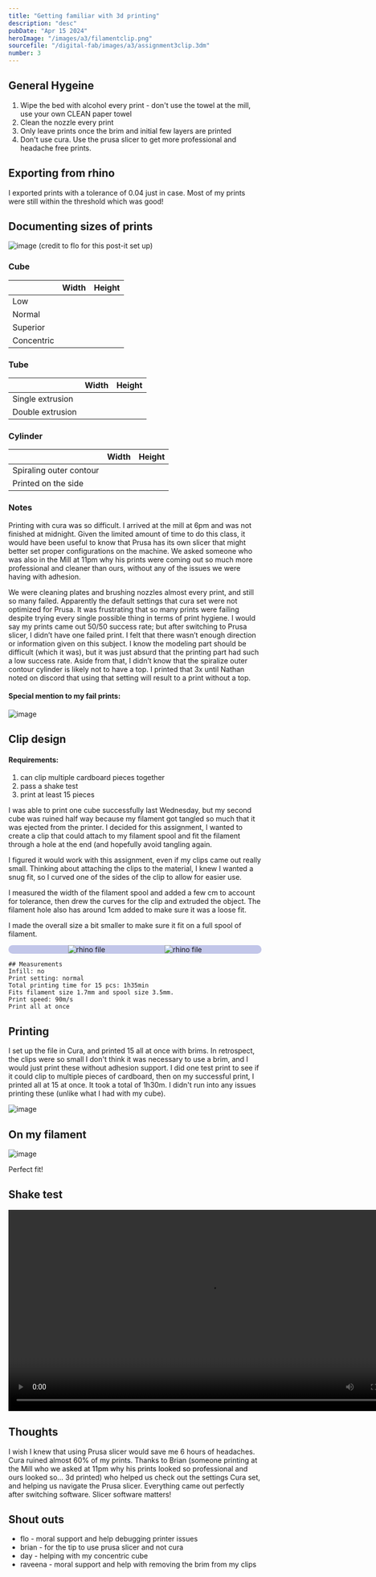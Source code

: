 ```yaml
---
title: "Getting familiar with 3d printing"
description: "desc"
pubDate: "Apr 15 2024"
heroImage: "/images/a3/filamentclip.png"
sourcefile: "/digital-fab/images/a3/assignment3clip.3dm"
number: 3
---
```


<style>
    .sbs {
    display: flex;
    flex-direction: row;
    flex-wrap:wrap;
justify-content: space-evenly;
background-color: #abb0e2b4;
  border-radius: 11px;
@media (max-width: 720px) {
  body {
    font-size: 18px;
  }
  main {
    padding: 1em;
  }
}

}
    </style>

## General Hygeine

1. Wipe the bed with alcohol every print - don't use the towel at the mill, use your own CLEAN paper towel
2. Clean the nozzle every print
3. Only leave prints once the brim and initial few layers are printed
4. Don't use cura. Use the prusa slicer to get more professional and headache free prints.

## Exporting from rhino

I exported prints with a tolerance of 0.04 just in case. Most of my prints were still within the threshold which was good!

## Documenting sizes of prints

![image](https://res.craft.do/user/full/e6c1ab16-39b1-5498-e0ac-a793797b3dff/doc/F0514F16-E895-4EF1-919A-2A0BBC6B90CB/CAB97C9E-BC72-42D9-AA40-8AB021F726FB_2/IZkHtD8zSvZkxpexIMWrkEXU98C8lN7DBvh9jDgEJcQz/IMG_1274.jpeg)
(credit to flo for this post-it set up)

### Cube

|            | Width | Height |
| ---------- | ----- | ------ |
| Low        |       |        |
| Normal     |       |        |
| Superior   |       |        |
| Concentric |       |        |

### Tube

|                  | Width | Height |
| ---------------- | ----- | ------ |
| Single extrusion |       |        |
| Double extrusion |       |        |

### Cylinder

|                         | Width | Height |
| ----------------------- | ----- | ------ |
| Spiraling outer contour |       |        |
| Printed on the side     |       |        |

### Notes

Printing with cura was so difficult. I arrived at the mill at 6pm and was not finished at midnight. Given the limited amount of time to do this class, it would have been useful to know that Prusa has its own slicer that might better set proper configurations on the machine. We asked someone who was also in the Mill at 11pm why his prints were coming out so much more professional and cleaner than ours, without any of the issues we were having with adhesion.

We were cleaning plates and brushing nozzles almost every print, and still so many failed. Apparently the default settings that cura set were not optimized for Prusa. It was frustrating that so many prints were failing despite trying every single possible thing in terms of print hygiene. I would say my prints came out 50/50 success rate; but after switching to Prusa slicer, I didn’t have one failed print. I felt that there wasn’t enough direction or information given on this subject. I know the modeling part should be difficult (which it was), but it was just absurd that the printing part had such a low success rate. Aside from that, I didn’t know that the spiralize outer contour cylinder is likely not to have a top. I printed that 3x until Nathan noted on discord that using that setting will result to a print without a top.

#### Special mention to my fail prints:

![image](https://res.craft.do/user/full/e6c1ab16-39b1-5498-e0ac-a793797b3dff/doc/F0514F16-E895-4EF1-919A-2A0BBC6B90CB/439A05FF-E6BA-4F1B-A521-0A599065D116_2/9ngk3EpahnyyHjLjfugqh1bl38xPEeZSNzbVxjELuZkz/IMG_1273%202.jpeg)

## Clip design

#### Requirements:

1. can clip multiple cardboard pieces together
2. pass a shake test
3. print at least 15 pieces

I was able to print one cube successfully last Wednesday, but my second cube was ruined half way because my filament got tangled so much that it was ejected from the printer. I decided for this assignment, I wanted to create a clip that could attach to my filament spool and fit the filament through a hole at the end (and hopefully avoid tangling again.

I figured it would work with this assignment, even if my clips came out really small. Thinking about attaching the clips to the material, I knew I wanted a snug fit, so I curved one of the sides of the clip to allow for easier use.

I measured the width of the filament spool and added a few cm to account for tolerance, then drew the curves for the clip and extruded the object. The filament hole also has around 1cm added to make sure it was a loose fit.

I made the overall size a bit smaller to make sure it fit on a full spool of filament.

<div class="sbs">
<img   src="https://res.craft.do/user/full/e6c1ab16-39b1-5498-e0ac-a793797b3dff/doc/F0514F16-E895-4EF1-919A-2A0BBC6B90CB/683596A7-7ACF-44D9-9E27-BE1CADD3F930_2/oaCyTfy0v5tMQYPswrq0RrLvaBGddFJjd5xtuCc7p6gz/Screenshot%202024-04-15%20at%203.47.40PM.png" alt="rhino file"/>
<img  src="https://res.craft.do/user/full/e6c1ab16-39b1-5498-e0ac-a793797b3dff/doc/F0514F16-E895-4EF1-919A-2A0BBC6B90CB/F07C43D5-1C39-460C-A54E-D34B5FF3F87A_2/qxAyv9sGaTxqOtUW1iHqT30mTRdpUCS0c85WMsHLMscz/Screenshot%202024-04-15%20at%203.47.12PM.png" alt="rhino file"/>
</div>

```
## Measurements
Infill: no
Print setting: normal
Total printing time for 15 pcs: 1h35min
Fits filament size 1.7mm and spool size 3.5mm.
Print speed: 90m/s
Print all at once
```

## Printing

I set up the file in Cura, and printed 15 all at once with brims. In retrospect, the clips were so small I don't think it was necessary to use a brim, and I would just print these without adhesion support. I did one test print to see if it could clip to multiple pieces of cardboard, then on my successful print, I printed all at 15 at once. It took a total of 1h30m. I didn't run into any issues printing these (unlike what I had with my cube).

![image](https://res.craft.do/user/full/e6c1ab16-39b1-5498-e0ac-a793797b3dff/doc/F0514F16-E895-4EF1-919A-2A0BBC6B90CB/BFC49AEA-1269-427C-9AF8-9447212B9394_2/woY9cLLqlzUA0Dxlm1RlfxgXvBNriAKpN7B85xmnHssz/R0000739%20Large.jpeg)

## On my filament

![image](/digital-fab/images/a3/filamentclip.png)

Perfect fit!

## Shake test

<video height="400"  controls>
  <source src="/digital-fab/images/a3/shaketesta3.mp4" type="video/mp4">
</video>

## Thoughts

I wish I knew that using Prusa slicer would save me 6 hours of headaches. Cura ruined almost 60% of my prints. Thanks to Brian (someone printing at the Mill who we asked at 11pm why his prints looked so professional and ours looked so... 3d printed) who helped us check out the settings Cura set, and helping us navigate the Prusa slicer. Everything came out perfectly after switching software. Slicer software matters!

## Shout outs

- flo - moral support and help debugging printer issues
- brian - for the tip to use prusa slicer and not cura
- day - helping with my concentric cube
- raveena - moral support and help with removing the brim from my clips
